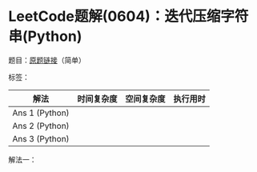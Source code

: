 # LeetCode题解(0604)：迭代压缩字符串(Python)

题目：[原题链接](https://leetcode-cn.com/problems/design-compressed-string-iterator/)（简单）

标签：

| 解法           | 时间复杂度 | 空间复杂度 | 执行用时 |
| -------------- | ---------- | ---------- | -------- |
| Ans 1 (Python) |            |            |          |
| Ans 2 (Python) |            |            |          |
| Ans 3 (Python) |            |            |          |

解法一：

